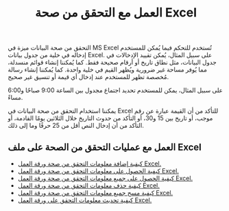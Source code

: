 ﻿---
title: العمل مع التحقق من صحة Excel
second_title: Documen
linktitle: تصديق
type: docs
url: /ar/validations/
keywords: Working with validations on an Excel file
description: يدعم Cloud REST Aspose.Cells العمل مع عمليات التحقق على ملف Excel. تدعم SDK أنواعًا مختلفة من لغات التطوير، بما في ذلك Android وGo وNodeJS وRuby وSwift.
weight: 100
kwords: Excel، Office السحابة، REST API، جدول بيانات، PDF، CSV، Json، Markdown، عمليات التحقق
---
التحقق من صحة البيانات ميزة في MS Excel تُستخدم للتحكم فيما يُمكن للمستخدم إدخاله في خلية من جدول بيانات Excel. على سبيل المثال، يُمكن تقييد الإدخالات في جدول البيانات، مثل نطاق تاريخ أو أرقام صحيحة فقط. كما يُمكننا إنشاء قوائم منسدلة، مما يُوفر مساحة غير ضرورية ويُظهر القيم في خلية واحدة. كما يُمكننا إنشاء رسالة مُخصصة تظهر للمستخدم عند إدخال أي قيمة أو تنسيق غير صحيح.

على سبيل المثال، يمكن للمستخدم تحديد اجتماع مجدول بين الساعة 9:00 صباحًا و6:00 مساءً.

يمكننا استخدام التحقق من صحة البيانات في Excel للتأكد من أن القيمة عبارة عن رقم موجب، أو تاريخ بين 15 و30، أو التأكد من حدوث التاريخ خلال الثلاثين يومًا القادمة، أو التأكد من أن إدخال النص أقل من 25 حرفًا وما إلى ذلك.

## العمل مع عمليات التحقق من الصحة على ملف Excel

- [كيفية إضافة معلومات التحقق من صحة ورقة العمل Excel.](/cells/ar/validations/delete/)
- [كيفية الحصول على معلومات التحقق من صحة ورقة العمل Excel.](/cells/ar/validations/get/)
- [كيفية الحصول على جميع معلومات التحقق من صحة ورقة العمل Excel.](/cells/ar/validations/get-all/)
- [كيفية حذف معلومات التحقق من صحة ورقة العمل Excel.](/cells/ar/validations/delete/)
- [كيفية مسح جميع معلومات التحقق من صحة ورقة العمل Excel.](/cells/ar/validations/clear/)
- [كيفية تحديث معلومات التحقق على ورقة العمل Excel.](/cells/ar/validations/update/)
